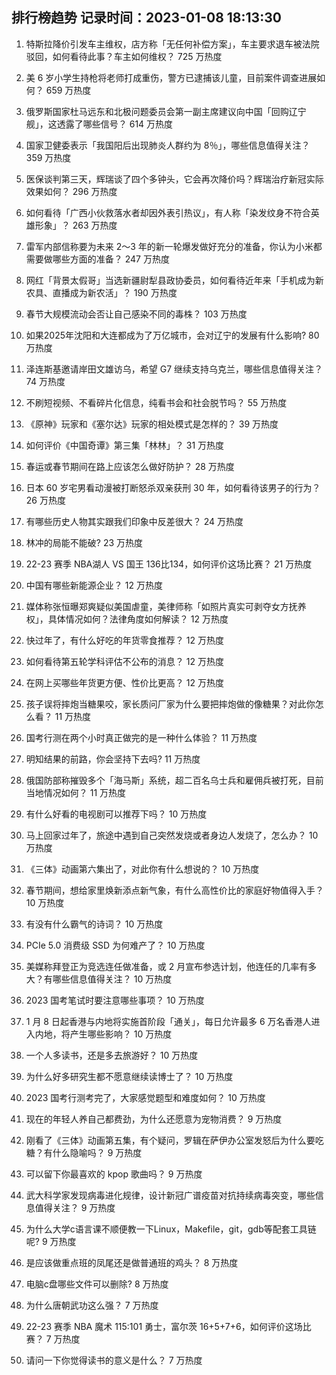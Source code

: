 
## 排行榜趋势 记录时间：2023-01-08 18:13:30
  
  1. 特斯拉降价引发车主维权，店方称「无任何补偿方案」，车主要求退车被法院驳回，如何看待此事？车主如何维权？ 725 万热度
    
  2. 美 6 岁小学生持枪将老师打成重伤，警方已逮捕该儿童，目前案件调查进展如何？ 659 万热度
    
  3. 俄罗斯国家杜马远东和北极问题委员会第一副主席建议向中国「回购辽宁舰」，这透露了哪些信号？ 614 万热度
    
  4. 国家卫健委表示「我国阳后出现肺炎人群约为 8％」，哪些信息值得关注？ 359 万热度
    
  5. 医保谈判第三天，辉瑞谈了四个多钟头，它会再次降价吗？辉瑞治疗新冠实际效果如何？ 296 万热度
    
  6. 如何看待「广西小伙救落水者却因外表引热议」，有人称「染发纹身不符合英雄形象」？ 263 万热度
    
  7. 雷军内部信称要为未来 2～3 年的新一轮爆发做好充分的准备，你认为小米都需要做哪些方面的准备？ 247 万热度
    
  8. 网红「背景太假哥」当选新疆尉犁县政协委员，如何看待近年来「手机成为新农具、直播成为新农活」？ 190 万热度
    
  9. 春节大规模流动会否让自己感染不同的毒株？ 103 万热度
    
  10. 如果2025年沈阳和大连都成为了万亿城市，会对辽宁的发展有什么影响? 80 万热度
    
  11. 泽连斯基邀请岸田文雄访乌，希望 G7 继续支持乌克兰，哪些信息值得关注？ 74 万热度
    
  12. 不刷短视频、不看碎片化信息，纯看书会和社会脱节吗？ 55 万热度
    
  13. 《原神》玩家和《塞尔达》玩家的相处模式是怎样的？ 39 万热度
    
  14. 如何评价《中国奇谭》第三集「林林」？ 31 万热度
    
  15. 春运或春节期间在路上应该怎么做好防护？ 28 万热度
    
  16. 日本 60 岁宅男看动漫被打断怒杀双亲获刑 30 年，如何看待该男子的行为？ 26 万热度
    
  17. 有哪些历史人物其实跟我们印象中反差很大？ 24 万热度
    
  18. 林冲的局能不能破? 23 万热度
    
  19. 22-23 赛季 NBA湖人 VS 国王 136比134，如何评价这场比赛？ 21 万热度
    
  20. 中国有哪些新能源企业？ 12 万热度
    
  21. 媒体称张恒曝郑爽疑似美国虐童，美律师称「如照片真实可剥夺女方抚养权」，具体情况如何？法律角度如何解读？ 12 万热度
    
  22. 快过年了，有什么好吃的年货零食推荐？ 12 万热度
    
  23. 如何看待第五轮学科评估不公布的消息？ 12 万热度
    
  24. 在网上买哪些年货更方便、性价比更高？ 12 万热度
    
  25. 孩子误将摔炮当糖果咬，家长质问厂家为什么要把摔炮做的像糖果？对此你怎么看？ 11 万热度
    
  26. 国考行测在两个小时真正做完的是一种什么体验？ 11 万热度
    
  27. 明知结果的前路，你会坚持下去吗? 11 万热度
    
  28. 俄国防部称摧毁多个「海马斯」系统，超二百名乌士兵和雇佣兵被打死，目前当地情况如何？ 11 万热度
    
  29. 有什么好看的电视剧可以推荐下吗？ 10 万热度
    
  30. 马上回家过年了，旅途中遇到自己突然发烧或者身边人发烧了，怎么办？ 10 万热度
    
  31. 《三体》动画第六集出了，对此你有什么想说的？ 10 万热度
    
  32. 春节期间，想给家里焕新添点新气象，有什么高性价比的家庭好物值得入手？ 10 万热度
    
  33. 有没有什么霸气的诗词？ 10 万热度
    
  34. PCIe 5.0 消费级 SSD 为何难产了？ 10 万热度
    
  35. 美媒称拜登正为竞选连任做准备，或 2 月宣布参选计划，他连任的几率有多大？有哪些信息值得关注？ 10 万热度
    
  36. 2023 国考笔试时要注意哪些事项？ 10 万热度
    
  37. 1 月 8 日起香港与内地将实施首阶段「通关」，每日允许最多 6 万名香港人进入内地，将产生哪些影响？ 10 万热度
    
  38. 一个人多读书，还是多去旅游好？ 10 万热度
    
  39. 为什么好多研究生都不愿意继续读博士了？ 10 万热度
    
  40. 2023 国考行测考完了，大家感觉题型和难度如何？ 10 万热度
    
  41. 现在的年轻人养自己都费劲，为什么还愿意为宠物消费？ 9 万热度
    
  42. 刚看了《三体》动画第五集，有个疑问，罗辑在萨伊办公室发怒后为什么要吃糖？有什么隐喻吗？ 9 万热度
    
  43. 可以留下你最喜欢的 kpop 歌曲吗？ 9 万热度
    
  44. 武大科学家发现病毒进化规律，设计新冠广谱疫苗对抗持续病毒突变，哪些信息值得关注？ 9 万热度
    
  45. 为什么大学c语言课不顺便教一下Linux，Makefile，git，gdb等配套工具链呢? 9 万热度
    
  46. 是应该做重点班的凤尾还是做普通班的鸡头？ 8 万热度
    
  47. 电脑c盘哪些文件可以删除? 8 万热度
    
  48. 为什么唐朝武功这么强？ 7 万热度
    
  49. 22-23 赛季 NBA 魔术 115:101 勇士，富尔茨 16+5+7+6，如何评价这场比赛？ 7 万热度
    
  50. 请问一下你觉得读书的意义是什么？ 7 万热度
    